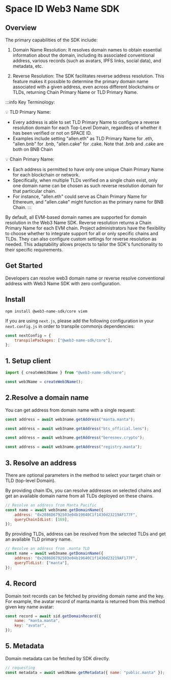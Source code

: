 # Space ID Web3 Name SDK

## Overview

The primary capabilities of the SDK include:

1. Domain Name Resolution: It resolves domain names to obtain essential information about the domain, including its associated conventional address, various records (such as avatars, IPFS links, social data), and metadata, etc.

2. Reverse Resolution: The SDK facilitates reverse address resolution. This feature makes it possible to determine the primary domain name associated with a given address, even across different blockchains or TLDs, returning Chain Primary Name or TLD Primary Name.

:::info Key Terminology:

💡 TLD Primary Name:

-   Every address is able to set TLD Primary Name to configure a reverse resolution domain for each Top-Level Domain, regardless of whether it has been verified or not on SPACE ID.
-   Examples include setting "allen.eth" as TLD Primary Name for .eth, "allen.bnb" for .bnb, "allen.cake" for .cake. Note that .bnb and .cake are both on BNB Chain

💡 Chain Primary Name:

-   Each address is permitted to have only one unique Chain Primary Name for each blockchain or network.
-   Specifically, when multiple TLDs verified on a single chain exist, only one domain name can be chosen as such reverse resolution domain for that particular chain.
-   For instance, "allen.eth" could serve as Chain Primary Name for Ethereum, and "allen.cake" might function as the primary name for BNB Chain.
:::

By default, all EVM-based domain names are supported for domain resolution in the Web3 Name SDK. Reverse resolution returns a Chain Primary Name for each EVM chain. Project administrators have the flexibility to choose whether to integrate support for all or only specific chains and TLDs. They can also configure custom settings for reverse resolution as needed. This adaptability allows projects to tailor the SDK's functionality to their specific requirements.

## Get Started

Developers can resolve web3 domain name or reverse resolve conventional address with Web3 Name SDK with zero configuration.

## Install

`npm install @web3-name-sdk/core viem`

If you are using `next.js`, please add the following configuration in your `next.config.js` in order to transpile commonjs dependencies:

```javascript
const nextConfig = {
    transpilePackages: ["@web3-name-sdk/core"],
};
```

## 1. Setup client

```javascript
import { createWeb3Name } from "@web3-name-sdk/core";

const web3Name = createWeb3Name();
```

## 2.Resolve a domain name

You can get address from domain name with a single request:

```javascript
const address = await web3name.getAddress("manta.manta");

const address = await web3name.getAddress("bts_official.lens");

const address = await web3name.getAddress("beresnev.crypto");

const address = await web3name.getAddress("registry.manta");
```

## 3. Resolve an address

There are optional parameters in the method to select your target chain or TLD (top-level Domain).

By providing chain IDs, you can resolve addresses on selected chains and get an available domain name from all TLDs deployed on these chains.

```javascript
// Resolve an address from Manta Pacific
const name = await web3name.getDomainName({
    address: "0x2886D6792503e04b19640C1f1430d23219AF177F",
    queryChainIdList: [169],
});
```

By providing TLDs, address can be resolved from the selected TLDs and get an available TLD primary name.

```javascript
// Resolve an address from .manta TLD
const name = await web3name.getDomainName({
    address: "0x2886D6792503e04b19640C1f1430d23219AF177F",
    queryTldList: ["manta"],
});
```

## 4. Record

Domain text records can be fetched by providing domain name and the key. For example, the avatar record of manta.manta is returned from this method given key name avatar:

```javascript
const record = await sid.getDomainRecord({
    name: "manta.manta",
    key: "avatar",
});
```

## 5. Metadata

Domain metadata can be fetched by SDK directly.

```javascript
// requesting
const metadata = await web3Name.getMetadata({ name: "public.manta" });
```
